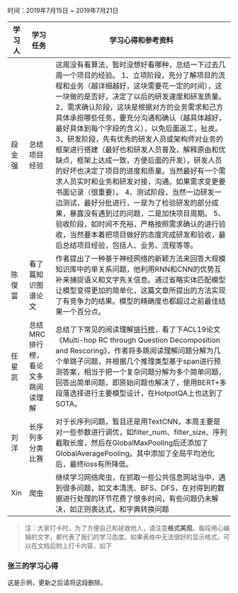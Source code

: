 时间：2019年7月15日 ~ 2019年7月21日

| 学习人  | 学习任务   | 学习心得和参考资料                                |
| ---- | ------ | ---------------------------------------- |
| 段金强  | 总结项目经验 | 这周没有看算法，暂时没想好看哪种，总结一下过去几周一个项目的经验。 1、立项阶段，充分了解项目的流程和业务（越详细越好，这块需要花一定的时间），这一块做的是否好，决定了以后的研发速度和研发质量。 2、需求确认阶段，这块是根据对方的业务需求和己方具体承担哪些任务，要充分沟通和确认（越具体越好，最好具体到每个字段的含义），以免后面返工，扯皮。 3、研发阶段，先有优秀的研发人员或架构师对业务的框架进行搭建（最好也和研发人员普及，解释原由和优缺点，框架上达成一致，方便后面的开发），研发人员的好坏也决定了项目的进度和质量。当然最好有一个需求人员实时和业务和研发对接，沟通。如果需求变更要书面记录（很重要）。 4、测试阶段，当然一边研发一边测试，最好分批进行，一是为了检验研发的部分成果，暴露没有遇到过的问题，二是加快项目周期。 5、验收阶段，如时间不充裕，严格按照需求确认的进行验收，当然要本着把项目做好的态度完成研发和验收，最后总结项目经验，包括人、业务、流程等等。 |
| 陈俊富  | 看了篇知识图谱论文 | 作者提出了一种基于神经网络的新颖方法来回答大规模知识库中的单关系问题，他利用RNN和CNN的优势互补来捕捉语义和文字先关信息。通过省略实体匹配模型让模型变得更加的简单化，这篇文章所提出的方法实现了有竞争力的结果。模型的精确度也都超过之前最佳结果一个百分点。 |
| 任星凯 | 总结MRC排行榜，看论文多跳阅读理解 | 总结了下常见的阅读理解[排行榜](https://github.com/renxingkai/MRC_Leaderboard)，看了下ACL19论文《Multi-hop RC through Question Decomposition and Rescoring》，作者将多跳阅读理解问题分解为几个单跳子问题，并根据几个推理类型基于span进行预测答案，相当于把一个复杂问题分解为多个简单问题，回答出简单问题，即原始问题也解决了，使用BERT+多段落选择进行主要模型设计，在HotpotQA上也达到了SOTA。
|刘洋|长序列多分类比赛|对于长序列问题，暂且还是用TextCNN，本周主要是对一些参数进行调优，如filter_num、filter_size、序列截取长度，然后在GlobalMaxPooling后还添加了GlobalAveragePooling。其中添加了全局平均池化后，最终loss有所降低。|
|Xin|爬虫|继续学习网络爬虫，在抓取一些公共信息网站当中，遇到很多问题，如文本清洗、BFS、DFS，在对得到的数据进行处理的环节花费了恨多时间，有些问题仍未解决，如正则表达式，和字典转换问题|

> 注：大家打卡时，为了方便自己和拯救他人，请注意**格式美观**，每段用心编辑的文字，都代表了我们的学习态度。如果表格中无法很好的显示格式，可以在文档后附上打卡内容，如下

### 张三的学习心得
这是示例，更新之后请将这段删除。
